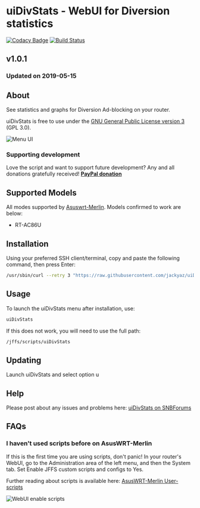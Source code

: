 # uiDivStats - WebUI for Diversion statistics
[![Codacy Badge](https://api.codacy.com/project/badge/Grade/240224b6b96543a782f176f2435ffa03)](https://www.codacy.com/app/jackyaz/uiDivStats?utm_source=github.com&amp;utm_medium=referral&amp;utm_content=jackyaz/uiDivStats&amp;utm_campaign=Badge_Grade)
[![Build Status](https://travis-ci.com/jackyaz/uiDivStats.svg?branch=master)](https://travis-ci.com/jackyaz/uiDivStats)

## v1.0.1
### Updated on 2019-05-15
## About
See statistics and graphs for Diversion Ad-blocking on your router.

uiDivStats is free to use under the [GNU General Public License version 3](https://opensource.org/licenses/GPL-3.0) (GPL 3.0).

![Menu UI](https://puu.sh/DrqWN/ca8911697b.png)

### Supporting development
Love the script and want to support future development? Any and all donations gratefully received!
[**PayPal donation**](https://paypal.me/jackyaz21)

## Supported Models
All modes supported by [Asuswrt-Merlin](https://asuswrt.lostrealm.ca/about). Models confirmed to work are below:
*   RT-AC86U

## Installation
Using your preferred SSH client/terminal, copy and paste the following command, then press Enter:

```sh
/usr/sbin/curl --retry 3 "https://raw.githubusercontent.com/jackyaz/uiDivStats/master/uiDivStats.sh" -o "/jffs/scripts/uiDivStats" && chmod 0755 /jffs/scripts/uiDivStats && /jffs/scripts/uiDivStats install
```

## Usage
To launch the uiDivStats menu after installation, use:
```sh
uiDivStats
```

If this does not work, you will need to use the full path:
```sh
/jffs/scripts/uiDivStats
```

## Updating
Launch uiDivStats and select option u

## Help
Please post about any issues and problems here: [uiDivStats on SNBForums](https://www.snbforums.com/threads/uidivstats-webui-for-diversion-statistics.56393/)

## FAQs
### I haven't used scripts before on AsusWRT-Merlin
If this is the first time you are using scripts, don't panic! In your router's WebUI, go to the Administration area of the left menu, and then the System tab. Set Enable JFFS custom scripts and configs to Yes.

Further reading about scripts is available here: [AsusWRT-Merlin User-scripts](https://github.com/RMerl/asuswrt-merlin/wiki/User-scripts)

![WebUI enable scripts](https://puu.sh/A3wnG/00a43283ed.png)
